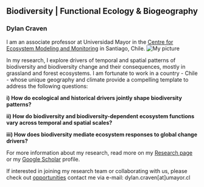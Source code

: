 ## Biodiversity | Functional Ecology & Biogeography

### Dylan Craven

I am an associate professor at Universidad Mayor in the [Centre for Ecosystem Modeling and Monitoring](https://cem.umayor.cl/) in Santiago, Chile. 
![My picture](/images/dcraven-picture.png)

In my research, I explore drivers of temporal and spatial patterns of biodiversity and biodiversity change and their consequences, mostly in grassland and forest ecosystems. I am fortunate to work in a country - Chile - whose unique geography and climate provide a compelling template to address the following questions:

 __i) How do ecological and historical drivers jointly shape biodiversity patterns?__  
 
__ii)  How do biodiversity and biodiversity-dependent ecosystem functions vary across temporal and spatial scales?__

__iii) How does biodiversity mediate ecosystem responses to global change drivers?__

For more information about my research, read more on my [Research page](/research) or my [Google Scholar](https://scholar.google.com/citations?user=rz2vROgAAAAJ&hl=en&authuser=1) profile.

If interested in joining my research team or collaborating with us, please check out [opportunities](/join) contact me via e-mail: dylan.craven[at]umayor.cl
